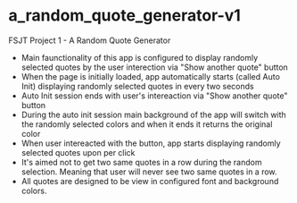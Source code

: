 # a_random_quote_generator-v1
FSJT Project 1 - A Random Quote Generator

* Main faunctionality of this app is configured to display randomly selected quotes by the user interection via "Show another quote" button
* When the page is initially loaded, app automatically starts (called Auto Init) displaying randomly selected quotes in every two seconds
* Auto Init session ends with user's intereaction via "Show another quote" button
* During the auto init session main background of the app will switch with the randomly selected colors and when it ends it returns the original color
* When user intereacted with the button, app starts displaying randomly selected quotes upon per click
* It's aimed not to get two same quotes in a row during the random selection. Meaning that user will never see two same quotes in a row. 
* All quotes are designed to be view in configured font and background colors. 
